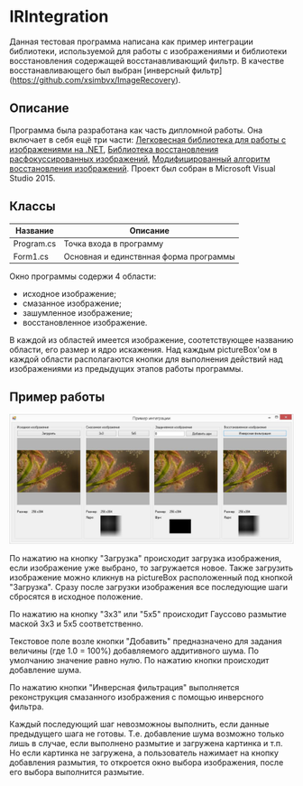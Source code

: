 # IRIntegration
Данная тестовая программа написана как пример интеграции библиотеки, используемой для работы с изображениями и библиотеки восстановления содержащей восстанавливающий фильтр. В качестве восстанавливающего был выбран [инверсный фильтр] (https://github.com/xsimbvx/ImageRecovery).


## Описание
Программа была разработана как часть дипломной работы. Она включает в себя ещё три части: 
[Легковесная библиотека для работы с изображениями на .NET](https://github.com/Kovnir/ImageEditor), 
[Библиотека восстановления расфокуссированных изображений](https://github.com/xsimbvx/ImageRecovery), [Модифицированный алгоритм восстановления изображений](https://github.com/Kovnir/DeblurModification). 
Проект был собран в Microsoft Visual Studio 2015.

## Классы
Название | Описание
------------ | -------------
Program.cs | Точка входа в программу
Form1.cs | Основная и единствнная форма программы

Окно программы содержи 4 области:
* исходное изображение;
* смазанное изображение;
* зашумленное изображение;
* восстановленное изображение.

В каждой из областей имеется изображение, соотетствующее названию области, его размер и ядро искажения.
Над каждым pictureBox'ом в каждой области располагаются кнопки для выполнения действий над изображениями из предыдущих этапов работы программы.


## Пример работы

![Пример](https://github.com/xsimbvx/IRIntegration/blob/master/Images/Example_01.JPG "Example 1")

По нажатию на кнопку "Загрузка" происходит загрузка изображения, если изображение уже выбрано, то загружается новое. Также загрузить изображение можно кликнув на pictureBox расположенный под кнопкой "Загрузка". Сразу после загрузки изображения все последующие шаги сбросятся в исходное положение.

По нажатию на кнопку "3х3" или "5х5" происходит Гауссово размытие маской 3х3 и 5х5 соответственно.

Текстовое поле возле кнопки "Добавить" предназначено для задания величины (где 1.0 = 100%) добавляемого аддитивного шума. По умолчанию значение равно нулю. По нажатию кнопки происходит добавление шума.

По нажатию кнопки "Инверсная фильтрация" выполняется реконструкция смазанного изображения с помощью инверсного фильтра.

Каждый последующий шаг невозможноы выполнить, если данные предыдущего шага не готовы. Т.е. добавление шума возможно только лишь в случае, если выполнено размытие и загружена картинка и т.п. Но если картинка не загружена, а пользователь нажимает на кнопку добавления размытия, то откроется окно выбора изображения, после его выбора выполнится размытие.
